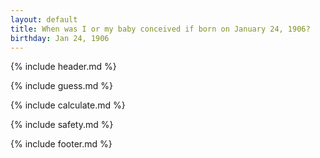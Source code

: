 ```yaml
---
layout: default
title: When was I or my baby conceived if born on January 24, 1906?
birthday: Jan 24, 1906
---
```


{% include header.md %}

{% include guess.md %}

{% include calculate.md %}

{% include safety.md %}

{% include footer.md %}



